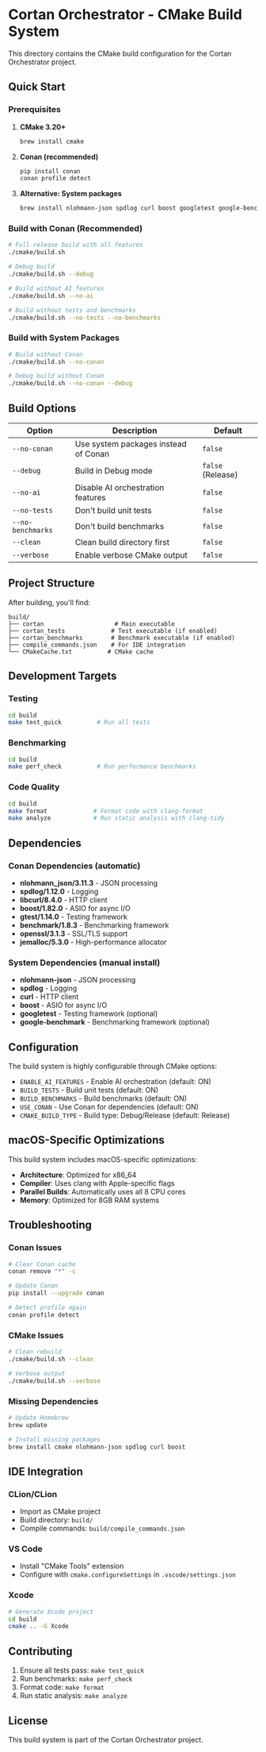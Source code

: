 # Cortan Orchestrator - CMake Build System

This directory contains the CMake build configuration for the Cortan Orchestrator project.

## Quick Start

### Prerequisites

1. **CMake 3.20+**
   ```bash
   brew install cmake
   ```

2. **Conan (recommended)**
   ```bash
   pip install conan
   conan profile detect
   ```

3. **Alternative: System packages**
   ```bash
   brew install nlohmann-json spdlog curl boost googletest google-benchmark
   ```

### Build with Conan (Recommended)

```bash
# Full release build with all features
./cmake/build.sh

# Debug build
./cmake/build.sh --debug

# Build without AI features
./cmake/build.sh --no-ai

# Build without tests and benchmarks
./cmake/build.sh --no-tests --no-benchmarks
```

### Build with System Packages

```bash
# Build without Conan
./cmake/build.sh --no-conan

# Debug build without Conan
./cmake/build.sh --no-conan --debug
```

## Build Options

| Option | Description | Default |
|--------|-------------|---------|
| `--no-conan` | Use system packages instead of Conan | `false` |
| `--debug` | Build in Debug mode | `false` (Release) |
| `--no-ai` | Disable AI orchestration features | `false` |
| `--no-tests` | Don't build unit tests | `false` |
| `--no-benchmarks` | Don't build benchmarks | `false` |
| `--clean` | Clean build directory first | `false` |
| `--verbose` | Enable verbose CMake output | `false` |

## Project Structure

After building, you'll find:

```
build/
├── cortan                    # Main executable
├── cortan_tests             # Test executable (if enabled)
├── cortan_benchmarks        # Benchmark executable (if enabled)
├── compile_commands.json    # For IDE integration
└── CMakeCache.txt          # CMake cache
```

## Development Targets

### Testing
```bash
cd build
make test_quick          # Run all tests
```

### Benchmarking
```bash
cd build
make perf_check          # Run performance benchmarks
```

### Code Quality
```bash
cd build
make format             # Format code with clang-format
make analyze            # Run static analysis with clang-tidy
```

## Dependencies

### Conan Dependencies (automatic)
- **nlohmann_json/3.11.3** - JSON processing
- **spdlog/1.12.0** - Logging
- **libcurl/8.4.0** - HTTP client
- **boost/1.82.0** - ASIO for async I/O
- **gtest/1.14.0** - Testing framework
- **benchmark/1.8.3** - Benchmarking framework
- **openssl/3.1.3** - SSL/TLS support
- **jemalloc/5.3.0** - High-performance allocator

### System Dependencies (manual install)
- **nlohmann-json** - JSON processing
- **spdlog** - Logging
- **curl** - HTTP client
- **boost** - ASIO for async I/O
- **googletest** - Testing framework (optional)
- **google-benchmark** - Benchmarking framework (optional)

## Configuration

The build system is highly configurable through CMake options:

- `ENABLE_AI_FEATURES` - Enable AI orchestration (default: ON)
- `BUILD_TESTS` - Build unit tests (default: ON)
- `BUILD_BENCHMARKS` - Build benchmarks (default: ON)
- `USE_CONAN` - Use Conan for dependencies (default: ON)
- `CMAKE_BUILD_TYPE` - Build type: Debug/Release (default: Release)

## macOS-Specific Optimizations

This build system includes macOS-specific optimizations:

- **Architecture**: Optimized for x86_64
- **Compiler**: Uses clang with Apple-specific flags
- **Parallel Builds**: Automatically uses all 8 CPU cores
- **Memory**: Optimized for 8GB RAM systems

## Troubleshooting

### Conan Issues
```bash
# Clear Conan cache
conan remove "*" -c

# Update Conan
pip install --upgrade conan

# Detect profile again
conan profile detect
```

### CMake Issues
```bash
# Clean rebuild
./cmake/build.sh --clean

# Verbose output
./cmake/build.sh --verbose
```

### Missing Dependencies
```bash
# Update Homebrew
brew update

# Install missing packages
brew install cmake nlohmann-json spdlog curl boost
```

## IDE Integration

### CLion/CLion
- Import as CMake project
- Build directory: `build/`
- Compile commands: `build/compile_commands.json`

### VS Code
- Install "CMake Tools" extension
- Configure with `cmake.configureSettings` in `.vscode/settings.json`

### Xcode
```bash
# Generate Xcode project
cd build
cmake .. -G Xcode
```

## Contributing

1. Ensure all tests pass: `make test_quick`
2. Run benchmarks: `make perf_check`
3. Format code: `make format`
4. Run static analysis: `make analyze`

## License

This build system is part of the Cortan Orchestrator project.
